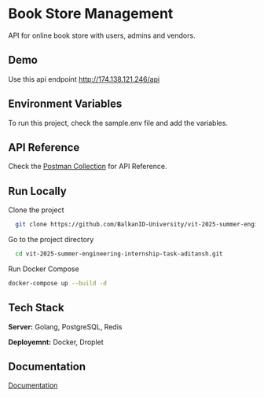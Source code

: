 
# Book Store Management

API for online book store with users, admins and vendors.

## Demo

Use this api endpoint http://174.138.121.246/api


## Environment Variables

To run this project, check the sample.env file and add the variables.



## API Reference

Check the [Postman Collection](https://documenter.getpostman.com/view/25706513/2s9Y5cuLcC) for API Reference.

## Run Locally

Clone the project

```bash
  git clone https://github.com/BalkanID-University/vit-2025-summer-engineering-internship-task-aditansh.git
```

Go to the project directory

```bash
  cd vit-2025-summer-engineering-internship-task-aditansh.git
```

Run Docker Compose

```bash
docker-compose up --build -d
```


## Tech Stack

**Server:** Golang, PostgreSQL, Redis

**Deployemnt:** Docker, Droplet


## Documentation

[Documentation](https://linktodocumentation)

